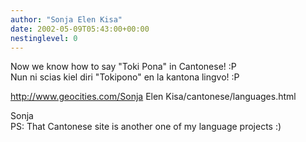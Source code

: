 ```yaml
---
author: "Sonja Elen Kisa"
date: 2002-05-09T05:43:00+00:00
nestinglevel: 0
---
```

Now we know how to say "Toki Pona" in Cantonese! :P \
Nun ni scias kiel diri "Tokipono" en la kantona lingvo! :P

http://www.geocities.com/Sonja Elen Kisa/cantonese/languages.html

Sonja \
PS: That Cantonese site is another one of my language projects :)